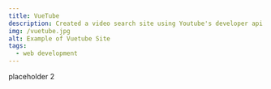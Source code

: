 ```yaml
---
title: VueTube
description: Created a video search site using Youtube's developer api using Vue.js.
img: /vuetube.jpg
alt: Example of Vuetube Site
tags: 
  - web development
---
```


placeholder 2